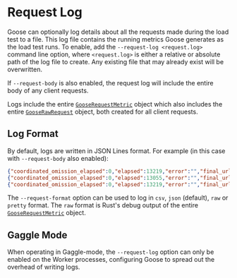 # Request Log

Goose can optionally log details about all the requests made during the load test to a file. This log file contains the running metrics Goose generates as the load test runs. To enable, add the `--request-log <request.log>` command line option, where `<request.log>` is either a relative or absolute path of the log file to create. Any existing file that may already exist will be overwritten.

If `--request-body` is also enabled, the request log will include the entire body of any client requests.

Logs include the entire [`GooseRequestMetric`](https://docs.rs/goose/*/goose/metrics/struct.GooseRequestMetric.html) object which also includes the entire [`GooseRawRequest`](https://docs.rs/goose/*/goose/metrics/struct.GooseRawRequest.html) object, both created for all client requests.

## Log Format

By default, logs are written in JSON Lines format. For example (in this case with `--request-body` also enabled):

```json
{"coordinated_omission_elapsed":0,"elapsed":13219,"error":"","final_url":"http://apache/misc/jquery-extend-3.4.0.js?v=1.4.4","name":"static asset","raw":{"body":"","headers":[],"method":"Get","url":"http://apache/misc/jquery-extend-3.4.0.js?v=1.4.4"},"redirected":false,"response_time":7,"status_code":200,"success":true,"update":false,"user":4,"user_cadence":0}
{"coordinated_omission_elapsed":0,"elapsed":13055,"error":"","final_url":"http://apache/node/1786#comment-114852","name":"(Auth) comment form","raw":{"body":"subject=this+is+a+test+comment+subject&comment_body%5Bund%5D%5B0%5D%5Bvalue%5D=this+is+a+test+comment+body&comment_body%5Bund%5D%5B0%5D%5Bformat%5D=filtered_html&form_build_id=form-U0L3wm2SsIKAhVhaHpxeL1TLUHW64DXKifmQeZsUsss&form_token=VKDel_jiYzjqPrekL1FrP2_4EqHTlsaqLjMUJ6pn-sE&form_id=comment_node_article_form&op=Save","headers":["(\"content-type\", \"application/x-www-form-urlencoded\")"],"method":"Post","url":"http://apache/comment/reply/1786"},"redirected":true,"response_time":172,"status_code":200,"success":true,"update":false,"user":1,"user_cadence":0}
{"coordinated_omission_elapsed":0,"elapsed":13219,"error":"","final_url":"http://apache/misc/drupal.js?q9apdy","name":"static asset","raw":{"body":"","headers":[],"method":"Get","url":"http://apache/misc/drupal.js?q9apdy"},"redirected":false,"response_time":7,"status_code":200,"success":true,"update":false,"user":0,"user_cadence":0}
```

The `--request-format` option can be used to log in `csv`, `json` (default), `raw` or `pretty` format. The `raw` format is Rust's debug output of the entire [`GooseRequestMetric`](https://docs.rs/goose/*/goose/metrics/struct.GooseRequestMetric.html) object.

## Gaggle Mode

When operating in Gaggle-mode, the `--request-log` option can only be enabled on the Worker processes, configuring Goose to spread out the overhead of writing logs.
